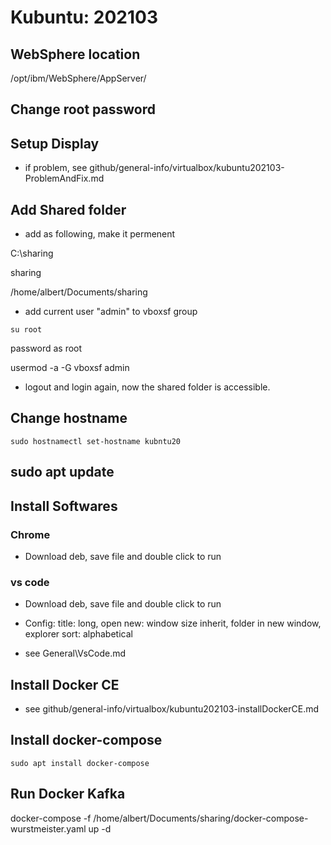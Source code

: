
# Kubuntu: 202103

## WebSphere location

/opt/ibm/WebSphere/AppServer/

## Change root password

## Setup Display

- if problem, see github/general-info/virtualbox/kubuntu202103-ProblemAndFix.md

## Add Shared folder

- add as following, make it permenent

C:\sharing

sharing

/home/albert/Documents/sharing

- add current user "admin" to vboxsf group

`su root`

password as root

usermod -a -G vboxsf admin

- logout and login again, now the shared folder is accessible.


## Change hostname

`sudo hostnamectl set-hostname kubntu20`

## sudo apt update


## Install Softwares

### Chrome

- Download deb, save file and double click to run

### vs code

- Download deb, save file and double click to run

- Config: title: long, open new: window size inherit, folder in new window, explorer sort: alphabetical

- see General\VsCode.md

## Install Docker CE

- see github/general-info/virtualbox/kubuntu202103-installDockerCE.md

## Install docker-compose

`sudo apt install docker-compose`

## Run Docker Kafka

docker-compose -f /home/albert/Documents/sharing/docker-compose-wurstmeister.yaml up -d

